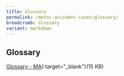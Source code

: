 ```yaml
---
title: Glossary
permalink: /motor-accident-cases/glossary/
breadcrumb: Glossary
variant: markdown
---
```

Glossary
---
[Glossary - MA](/files/MA(AC)Matters/LegalTerms-MA.pdf){:target="_blank"}(15 KB)